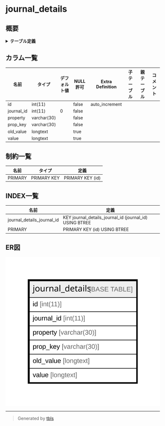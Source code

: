# journal_details

## 概要

<details>
<summary><strong>テーブル定義</strong></summary>

```sql
CREATE TABLE `journal_details` (
  `id` int(11) NOT NULL AUTO_INCREMENT,
  `journal_id` int(11) NOT NULL DEFAULT '0',
  `property` varchar(30) NOT NULL DEFAULT '',
  `prop_key` varchar(30) NOT NULL DEFAULT '',
  `old_value` longtext,
  `value` longtext,
  PRIMARY KEY (`id`),
  KEY `journal_details_journal_id` (`journal_id`)
) ENGINE=InnoDB DEFAULT CHARSET=utf8
```

</details>

## カラム一覧

| 名前         | タイプ         | デフォルト値       | NULL許可   | Extra Definition | 子テーブル      | 親テーブル      | コメント     |
| ---------- | ----------- | ------------ | -------- | ---------------- | ---------- | ---------- | -------- |
| id         | int(11)     |              | false    | auto_increment   |            |            |          |
| journal_id | int(11)     | 0            | false    |                  |            |            |          |
| property   | varchar(30) |              | false    |                  |            |            |          |
| prop_key   | varchar(30) |              | false    |                  |            |            |          |
| old_value  | longtext    |              | true     |                  |            |            |          |
| value      | longtext    |              | true     |                  |            |            |          |

## 制約一覧

| 名前      | タイプ         | 定義               |
| ------- | ----------- | ---------------- |
| PRIMARY | PRIMARY KEY | PRIMARY KEY (id) |

## INDEX一覧

| 名前                         | 定義                                                      |
| -------------------------- | ------------------------------------------------------- |
| journal_details_journal_id | KEY journal_details_journal_id (journal_id) USING BTREE |
| PRIMARY                    | PRIMARY KEY (id) USING BTREE                            |

## ER図

![er](journal_details.svg)

---

> Generated by [tbls](https://github.com/k1LoW/tbls)
